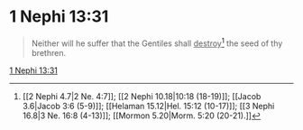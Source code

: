 # 1 Nephi 13:31

> Neither will he suffer that the Gentiles shall <u>destroy</u>[^a] the seed of thy brethren.

[1 Nephi 13:31](https://www.churchofjesuschrist.org/study/scriptures/bofm/1-ne/13?lang=eng&id=p31#p31)


[^a]: [[2 Nephi 4.7|2 Ne. 4:7]]; [[2 Nephi 10.18|10:18 (18-19)]]; [[Jacob 3.6|Jacob 3:6 (5-9)]]; [[Helaman 15.12|Hel. 15:12 (10-17)]]; [[3 Nephi 16.8|3 Ne. 16:8 (4-13)]]; [[Mormon 5.20|Morm. 5:20 (20-21).]]
